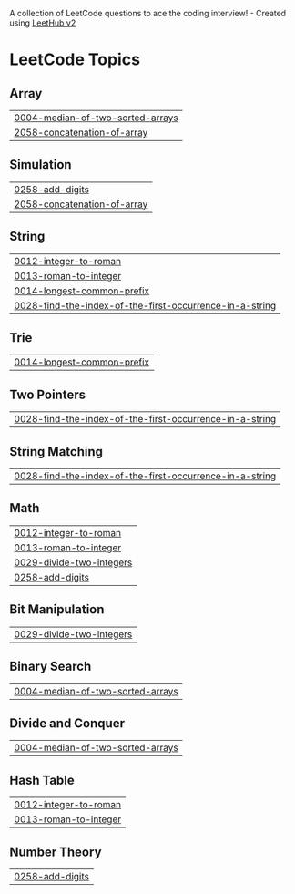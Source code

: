 A collection of LeetCode questions to ace the coding interview! - Created using [LeetHub v2](https://github.com/arunbhardwaj/LeetHub-2.0)
<!---LeetCode Topics Start-->
# LeetCode Topics
## Array
|  |
| ------- |
| [0004-median-of-two-sorted-arrays](https://github.com/MohamedEbraheem22/LeetCode/tree/master/0004-median-of-two-sorted-arrays) |
| [2058-concatenation-of-array](https://github.com/MohamedEbraheem22/LeetCode/tree/master/2058-concatenation-of-array) |
## Simulation
|  |
| ------- |
| [0258-add-digits](https://github.com/MohamedEbraheem22/LeetCode/tree/master/0258-add-digits) |
| [2058-concatenation-of-array](https://github.com/MohamedEbraheem22/LeetCode/tree/master/2058-concatenation-of-array) |
## String
|  |
| ------- |
| [0012-integer-to-roman](https://github.com/MohamedEbraheem22/LeetCode/tree/master/0012-integer-to-roman) |
| [0013-roman-to-integer](https://github.com/MohamedEbraheem22/LeetCode/tree/master/0013-roman-to-integer) |
| [0014-longest-common-prefix](https://github.com/MohamedEbraheem22/LeetCode/tree/master/0014-longest-common-prefix) |
| [0028-find-the-index-of-the-first-occurrence-in-a-string](https://github.com/MohamedEbraheem22/LeetCode/tree/master/0028-find-the-index-of-the-first-occurrence-in-a-string) |
## Trie
|  |
| ------- |
| [0014-longest-common-prefix](https://github.com/MohamedEbraheem22/LeetCode/tree/master/0014-longest-common-prefix) |
## Two Pointers
|  |
| ------- |
| [0028-find-the-index-of-the-first-occurrence-in-a-string](https://github.com/MohamedEbraheem22/LeetCode/tree/master/0028-find-the-index-of-the-first-occurrence-in-a-string) |
## String Matching
|  |
| ------- |
| [0028-find-the-index-of-the-first-occurrence-in-a-string](https://github.com/MohamedEbraheem22/LeetCode/tree/master/0028-find-the-index-of-the-first-occurrence-in-a-string) |
## Math
|  |
| ------- |
| [0012-integer-to-roman](https://github.com/MohamedEbraheem22/LeetCode/tree/master/0012-integer-to-roman) |
| [0013-roman-to-integer](https://github.com/MohamedEbraheem22/LeetCode/tree/master/0013-roman-to-integer) |
| [0029-divide-two-integers](https://github.com/MohamedEbraheem22/LeetCode/tree/master/0029-divide-two-integers) |
| [0258-add-digits](https://github.com/MohamedEbraheem22/LeetCode/tree/master/0258-add-digits) |
## Bit Manipulation
|  |
| ------- |
| [0029-divide-two-integers](https://github.com/MohamedEbraheem22/LeetCode/tree/master/0029-divide-two-integers) |
## Binary Search
|  |
| ------- |
| [0004-median-of-two-sorted-arrays](https://github.com/MohamedEbraheem22/LeetCode/tree/master/0004-median-of-two-sorted-arrays) |
## Divide and Conquer
|  |
| ------- |
| [0004-median-of-two-sorted-arrays](https://github.com/MohamedEbraheem22/LeetCode/tree/master/0004-median-of-two-sorted-arrays) |
## Hash Table
|  |
| ------- |
| [0012-integer-to-roman](https://github.com/MohamedEbraheem22/LeetCode/tree/master/0012-integer-to-roman) |
| [0013-roman-to-integer](https://github.com/MohamedEbraheem22/LeetCode/tree/master/0013-roman-to-integer) |
## Number Theory
|  |
| ------- |
| [0258-add-digits](https://github.com/MohamedEbraheem22/LeetCode/tree/master/0258-add-digits) |
<!---LeetCode Topics End-->